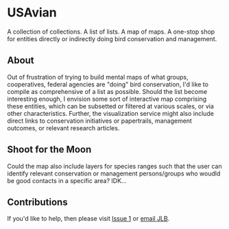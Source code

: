 # USAvian
A collection of collections. A list of lists. A map of maps. A one-stop shop for entities directly or indirectly doing bird conservation and management.


## About
Out of frustration of trying to build mental maps of what groups, cooperatives, federal agencies are "doing" bird conservation, I'd like to compile as comprehensive of a list as possible. Should the list become interesting enough, I envision some sort of interactive map comprising these entities, which can be subsetted or filtered at various scales, or via other characteristics. Further, the visualization service might also include direct links to conservation initiatives or papertrails, management outcomes, or relevant research articles. 

## Shoot for the Moon
Could the map also include layers for species ranges such that the user can identify relevant conservation or management persons/groups who woudld be good contacts in a specific area? IDK...

## Contributions
If you'd like to help, then please visit [Issue 1](https://github.com/TrashBirdEcology/USAvian/issues/1) or [email JLB](mailto:jessicaleighburnett@gmail.com).

